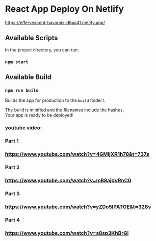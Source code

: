 # React App Deploy On Netlify

https://effervescent-bavarois-d6aa41.netlify.app/

## Available Scripts
In the project directory, you can run:
### `npm start`

## Available Build

### `npm run build`

Builds the app for production to the `build` folder.\

The build is minified and the filenames include the hashes.\
Your app is ready to be deployed!


### youtube video:
### Part 1
### https://www.youtube.com/watch?v=4GMljXR1h78&t=737s

### Part 2
### https://www.youtube.com/watch?v=mB8ajdvRnC0

### Part 3
### https://www.youtube.com/watch?v=yZDo5IPATOE&t=328s

### Part 4
### https://www.youtube.com/watch?v=s8sp3KhBrGI